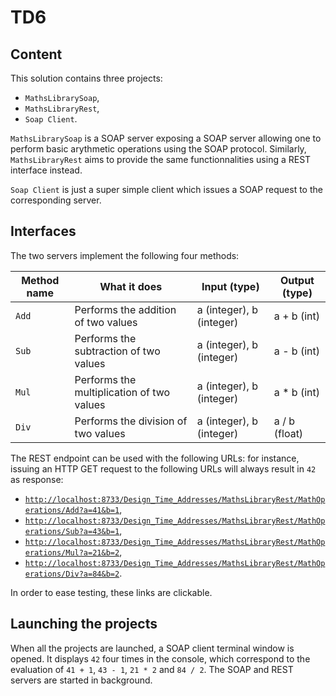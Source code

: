 # TD6

## Content

This solution contains three projects:
  - `MathsLibrarySoap`,
  - `MathsLibraryRest`,
  - `Soap Client`.

`MathsLibrarySoap` is a SOAP server exposing a SOAP server allowing one to
perform basic arythmetic operations using the SOAP protocol. Similarly,
`MathsLibraryRest` aims to provide the same functionnalities using a REST
interface instead.

`Soap Client` is just a super simple client which issues a SOAP request to the
corresponding server.


## Interfaces

The two servers implement the following four methods:

| Method name | What it does                              | Input (type)             | Output (type) |
| ----------- | ----------------------------------------- | ------------------------ | ------------- |
| `Add`       | Performs the addition of two values       | a (integer), b (integer) | a + b (int)   |
| `Sub`       | Performs the subtraction of two values    | a (integer), b (integer) | a - b (int)   |
| `Mul`       | Performs the multiplication of two values | a (integer), b (integer) | a * b (int)   |
| `Div`       | Performs the division of two values       | a (integer), b (integer) | a / b (float) |

The REST endpoint can be used with the following URLs: for instance, issuing an
HTTP GET request to the following URLs will always result in `42` as response:
  - [`http://localhost:8733/Design_Time_Addresses/MathsLibraryRest/MathOperations/Add?a=41&b=1`],
  - [`http://localhost:8733/Design_Time_Addresses/MathsLibraryRest/MathOperations/Sub?a=43&b=1`],
  - [`http://localhost:8733/Design_Time_Addresses/MathsLibraryRest/MathOperations/Mul?a=21&b=2`],
  - [`http://localhost:8733/Design_Time_Addresses/MathsLibraryRest/MathOperations/Div?a=84&b=2`].

In order to ease testing, these links are clickable.

## Launching the projects

When all the projects are launched, a SOAP client terminal window is opened. It
displays `42` four times in the console, which correspond to the evaluation of
`41 + 1`, `43 - 1`, `21 * 2` and `84 / 2`. The SOAP and REST servers are started
in background.

[`http://localhost:8733/Design_Time_Addresses/MathsLibraryRest/MathOperations/Add?a=41&b=1`]: http://localhost:8733/Design_Time_Addresses/MathsLibraryRest/MathOperations/Add?a=41&b=1
[`http://localhost:8733/Design_Time_Addresses/MathsLibraryRest/MathOperations/Sub?a=43&b=1`]: http://localhost:8733/Design_Time_Addresses/MathsLibraryRest/MathOperations/Sub?a=43&b=1
[`http://localhost:8733/Design_Time_Addresses/MathsLibraryRest/MathOperations/Mul?a=21&b=2`]: http://localhost:8733/Design_Time_Addresses/MathsLibraryRest/MathOperations/Mul?a=21&b=2
[`http://localhost:8733/Design_Time_Addresses/MathsLibraryRest/MathOperations/Div?a=84&b=2`]: http://localhost:8733/Design_Time_Addresses/MathsLibraryRest/MathOperations/Div?a=84&b=2